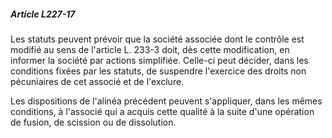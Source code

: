 ##### Article L227-17

Les statuts peuvent prévoir que la société associée dont le contrôle est modifié au sens de l'article L. 233-3 doit, dès cette modification, en informer la société par actions simplifiée. Celle-ci peut décider, dans les conditions fixées par les statuts, de suspendre l'exercice des droits non pécuniaires de cet associé et de l'exclure.

Les dispositions de l'alinéa précédent peuvent s'appliquer, dans les mêmes conditions, à l'associé qui a acquis cette qualité à la suite d'une opération de fusion, de scission ou de dissolution.

